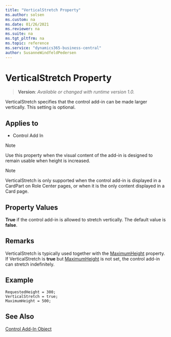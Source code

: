 ```yaml
---
title: "VerticalStretch Property"
ms.author: solsen
ms.custom: na
ms.date: 01/26/2021
ms.reviewer: na
ms.suite: na
ms.tgt_pltfrm: na
ms.topic: reference
ms.service: "dynamics365-business-central"
author: SusanneWindfeldPedersen
---
```

[//]: # (START>DO_NOT_EDIT)
[//]: # (IMPORTANT:Do not edit any of the content between here and the END>DO_NOT_EDIT.)
[//]: # (Any modifications should be made in the .xml files in the ModernDev repo.)
# VerticalStretch Property
> **Version**: _Available or changed with runtime version 1.0._

VerticalStretch specifies that the control add-in can be made larger vertically. This setting is optional.

## Applies to
-   Control Add In

[//]: # (IMPORTANT: END>DO_NOT_EDIT)


> [!NOTE]  
> Use this property when the visual content of the add-in is designed to remain usable when height is increased.

> [!NOTE]  
> VerticalStretch is only supported when the control add-in is displayed in a CardPart on Role Center pages, or when it is the only content displayed in a Card page.

## Property Values

**True** if the control add-in is allowed to stretch vertically. The default value is **false**.

## Remarks

VerticalStretch is typically used together with the [MaximumHeight](devenv-maximumheight-property.md) property. If VerticalStretch is **true** but [MaximumHeight](devenv-maximumheight-property.md) is not set, the control add-in can stretch indefinitely. 


## Example

```AL
RequestedHeight = 300;
VerticalStretch = true;
MaximumHeight = 500;
```

## See Also

[Control Add-In Object](../devenv-control-addin-object.md)   